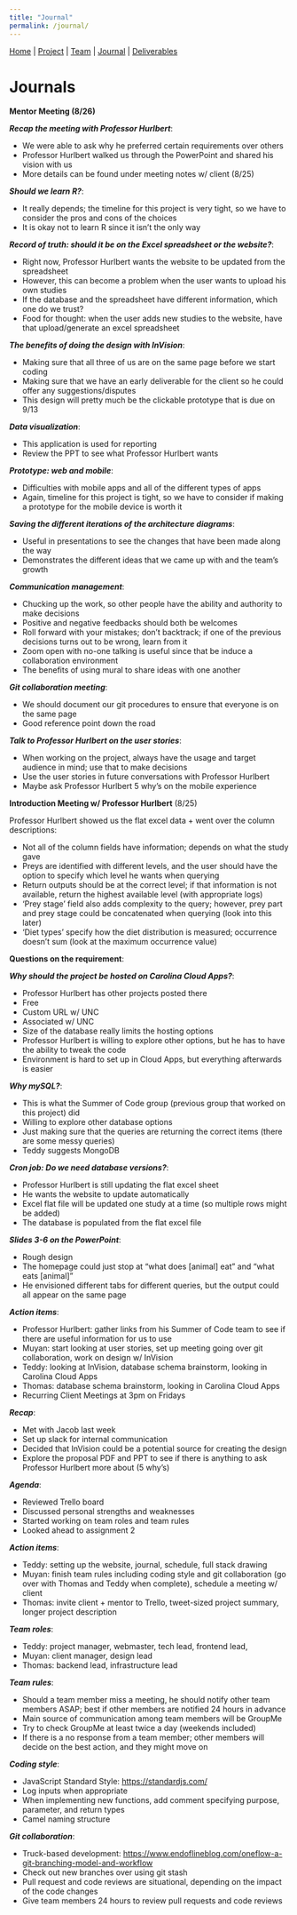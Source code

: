 ```yaml
---
title: "Journal"
permalink: /journal/
---
```

[Home](/Overview/) |  [Project](/Overview/project) | [Team](/Overview/team) | [Journal](/Overview/journal) | [Deliverables](/Overview/deliverables)

# Journals

**Mentor Meeting (8/26)**

***Recap the meeting with Professor Hurlbert***: 

-	We were able to ask why he preferred certain requirements over others
-	Professor Hurlbert walked us through the PowerPoint and shared his vision with us
-	More details can be found under meeting notes w/ client (8/25)

***Should we learn R?***: 

-	It really depends; the timeline for this project is very tight, so we have to consider the pros and cons of the choices
-	It is okay not to learn R since it isn’t the only way

***Record of truth: should it be on the Excel spreadsheet or the website?***: 

-	Right now, Professor Hurlbert wants the website to be updated from the spreadsheet
-	However, this can become a problem when the user wants to upload his own studies
-	If the database and the spreadsheet have different information, which one do we trust?
-	Food for thought: when the user adds new studies to the website, have that upload/generate an excel spreadsheet

***The benefits of doing the design with InVision***: 

-	Making sure that all three of us are on the same page before we start coding
-	Making sure that we have an early deliverable for the client so he could offer any suggestions/disputes
-	This design will pretty much be the clickable prototype that is due on 9/13

***Data visualization***: 

-	This application is used for reporting
-	Review the PPT to see what Professor Hurlbert wants

***Prototype: web and mobile***: 

-	Difficulties with mobile apps and all of the different types of apps
-	Again, timeline for this project is tight, so we have to consider if making a prototype for the mobile device is worth it

***Saving the different iterations of the architecture diagrams***:
 
-	Useful in presentations to see the changes that have been made along the way
-	Demonstrates the different ideas that we came up with and the team’s growth

***Communication management***: 

-	Chucking up the work, so other people have the ability and authority to make decisions
-	Positive and negative feedbacks should both be welcomes
-	Roll forward with your mistakes; don’t backtrack; if one of the previous decisions turns out to be wrong, learn from it
-	Zoom open with no-one talking is useful since that be induce a collaboration environment
-	The benefits of using mural to share ideas with one another

***Git collaboration meeting***: 

-	We should document our git procedures to ensure that everyone is on the same page
-	Good reference point down the road

***Talk to Professor Hurlbert on the user stories***: 

-	When working on the project, always have the usage and target audience in mind; use that to make decisions
-	Use the user stories in future conversations with Professor Hurlbert
-	Maybe ask Professor Hurlbert 5 why’s on the mobile experience

**Introduction Meeting w/ Professor Hurlbert** (8/25)

Professor Hurlbert showed us the flat excel data + went over the column descriptions: 

-	Not all of the column fields have information; depends on what the study gave
-	Preys are identified with different levels, and the user should have the option to specify which level he wants when querying
-	Return outputs should be at the correct level; if that information is not available, return the highest available level (with appropriate logs)
-	‘Prey stage’ field also adds complexity to the query; however, prey part and prey stage could be concatenated when querying (look into this later)
-	‘Diet types’ specify how the diet distribution is measured; occurrence doesn’t sum (look at the maximum occurrence value)

**Questions on the requirement**:

***Why should the project be hosted on Carolina Cloud Apps?***:

-	Professor Hurlbert has other projects posted there
-	Free
-	Custom URL w/ UNC 
-	Associated w/ UNC
-	Size of the database really limits the hosting options
-	Professor Hurlbert is willing to explore other options, but he has to have the ability to tweak the code
-	Environment is hard to set up in Cloud Apps, but everything afterwards is easier

***Why mySQL?***:

-	This is what the Summer of Code group (previous group that worked on this project) did
-	Willing to explore other database options
-	Just making sure that the queries are returning the correct items (there are some messy queries)
-	Teddy suggests MongoDB 

***Cron job: Do we need database versions?***: 

-	Professor Hurlbert is still updating the flat excel sheet
-	He wants the website to update automatically
-	Excel flat file will be updated one study at a time (so multiple rows might be added)
-	The database is populated from the flat excel file

***Slides 3-6 on the PowerPoint***: 

-	Rough design
-	The homepage could just stop at “what does [animal] eat” and “what eats [animal]”
-	He envisioned different tabs for different queries, but the output could all appear on the same page

***Action items***: 

-	Professor Hurlbert: gather links from his Summer of Code team to see if there are useful information for us to use
-	Muyan: start looking at user stories, set up meeting going over git collaboration, work on design w/ InVision
-	Teddy: looking at InVision, database schema brainstorm, looking in Carolina Cloud Apps
-	Thomas: database schema brainstorm, looking in Carolina Cloud Apps
-	Recurring Client Meetings at 3pm on Fridays


***Recap***: 

-	Met with Jacob last week
-	Set up slack for internal communication
-	Decided that InVision could be a potential source for creating the design
-	Explore the proposal PDF and PPT to see if there is anything to ask Professor Hurlbert more about (5 why’s)

***Agenda***: 

-	Reviewed Trello board
-	Discussed personal strengths and weaknesses
-	Started working on team roles and team rules
-	Looked ahead to assignment 2

***Action items***: 

-	Teddy: setting up the website, journal, schedule, full stack drawing
-	Muyan: finish team rules including coding style and git collaboration (go over with Thomas and Teddy when complete), schedule a meeting w/ client
-	Thomas: invite client + mentor to Trello, tweet-sized project summary, longer project description

***Team roles***: 

-	Teddy: project manager, webmaster, tech lead, frontend lead, 
-	Muyan: client manager, design lead
-	Thomas: backend lead, infrastructure lead

***Team rules***:

-	Should a team member miss a meeting, he should notify other team members ASAP; best if other members are notified 24 hours in advance
-	Main source of communication among team members will be GroupMe
-	Try to check GroupMe at least twice a day (weekends included)
-	If there is a no response from a team member; other members will decide on the best action, and they might move on 

***Coding style***: 

- JavaScript Standard Style: https://standardjs.com/
- Log inputs when appropriate 
- When implementing new functions, add comment specifying purpose, parameter, and return types
- Camel naming structure

***Git collaboration***:

- Truck-based development: https://www.endoflineblog.com/oneflow-a-git-branching-model-and-workflow
- Check out new branches over using git stash
- Pull request and code reviews are situational, depending on the impact of the code changes
- Give team members 24 hours to review pull requests and code reviews


